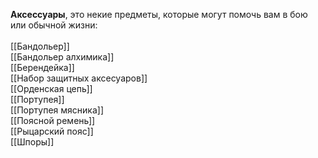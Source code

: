 **Аксессуары**, это некие предметы, которые могут помочь вам в бою или обычной жизни:<br>
<br>
[[Бандольер]]<br>
[[Бандольер алхимика]]<br>
[[Берендейка]]<br>
[[Набор защитных аксесуаров]]<br>
[[Орденская цепь]]<br>
[[Портупея]]<br>
[[Портупея мясника]]<br>
[[Поясной ремень]]<br>
[[Рыцарский пояс]]<br>
[[Шпоры]]<br>